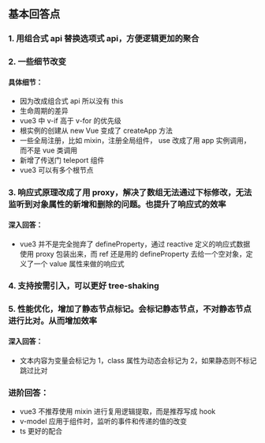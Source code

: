 ## 基本回答点

### 1. 用组合式 api 替换选项式 api，方便逻辑更加的聚合

### 2. 一些细节改变

#### 具体细节：

- 因为改成组合式 api 所以没有 this
- 生命周期的差异
- vue3 中 v-if 高于 v-for 的优先级
- 根实例的创建从 new Vue 变成了 createApp 方法
- 一些全局注册，比如 mixin，注册全局组件， use 改成了用 app 实例调用，而不是 vue 类调用
- 新增了传送门 teleport 组件
- vue3 可以有多个根节点

### 3. 响应式原理改成了用 proxy，解决了数组无法通过下标修改，无法监听到对象属性的新增和删除的问题。也提升了响应式的效率

#### 深入回答：

- vue3 并不是完全抛弃了 defineProperty，通过 reactive 定义的响应式数据使用 proxy 包装出来，而 ref 还是用的 defineProperty 去给一个空对象，定义了一个 value 属性来做的响应式

### 4. 支持按需引入，可以更好 tree-shaking

### 5. 性能优化，增加了静态节点标记。会标记静态节点，不对静态节点进行比对。从而增加效率

#### 深入回答：

- 文本内容为变量会标记为 1，class 属性为动态会标记为 2，如果静态则不标记跳过比对

### 进阶回答：

- vue3 不推荐使用 mixin 进行复用逻辑提取，而是推荐写成 hook
- v-model 应用于组件时，监听的事件和传递的值的改变
- ts 更好的配合
